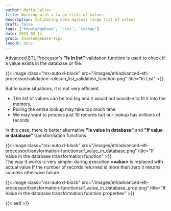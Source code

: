 ```yaml
---
author: Maria Salter
title: Working with a large lists of values
description: Validating data against large list of values
draft: false
tags: ['Knowledgebase', 'List', 'Lookup']
date: 2023-03-14
group: knowledgebase-tips
layout: docs
---
```


[Advanced ETL Processor's](https://www.etl-tools.com/advanced-etl-processor/overview.html) **"Is In list"** validation function is used to check if a value exists in the database or file.

{{< image class="mx-auto d-block"  src="/images/etl/advanced-etl-processor/validation-rules/in_list_validation_function.png" title="In List" >}}

But In some situations, it is not very efficient.

- The list of values can be too big and it would not possible to fit it into the memory.
- Pulling the entire lookup may take too much time
- We may want to process just 10 records but our lookup has millions of records

In this case, there is better alternative **"Is value in database"** and **"If value in database"** transformation functions

{{< image class="mx-auto d-block"  src="/images/etl/advanced-etl-processor/transformation-functions/if_value_in_database.png" title="If Value in the database transformation function" >}}
\
The way it works is very simple: during execution **\<value>** is replaced with actual value If the number of records returned is more than zero it returns success otherwise failure

{{< image class="mx-auto d-block"  src="/images/etl/advanced-etl-processor/transformation-functions/if_value_in_database_prop.png" title="If Value in the database transformation function properties" >}}

{{< aetl >}}
